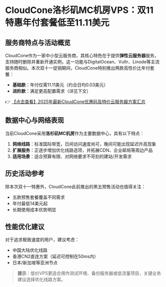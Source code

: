 # CloudCone洛杉矶MC机房VPS：双11特惠年付套餐低至11.11美元

## 服务商特点与活动概览

CloudCone作为一家中小型云服务商，其核心特色在于提供**弹性云服务器**服务，支持随时删除并重新开通实例，这一功能与DigitalOcean、Vultr、Linode等主流服务商相似。本次双十一促销期间，CloudCone特别推出两款高性价比年付套餐：

- **基础款**：年付仅需11.11美元（约合日均0.03美元）
- **进阶款**：满足更高配置需求（详见下文）

👉 [【点击查看】2025年最新CloudCone优惠码及特价云服务器方案汇总](https://bit.ly/Cloudcone)

## 数据中心与网络表现

当前CloudCone采用**洛杉矶MC机房**作为主要数据中心，具有以下特点：

1. **网络线路**：标准国际带宽，日间访问速度尚可，晚间可能出现延迟升高现象
2. **扩展服务**：正逐步增加优化线路选项，并拓展CDN、企业邮局等周边产品
3. **适用场景**：适合预算有限、对网络要求不苛刻的建站/开发需求

## 历史活动参考

除本次双十一特惠外，CloudCone此前推出的黑五预售活动也值得关注：

- 五款预售套餐覆盖不同需求
- 年付最低14美元起
- 长期使用成本优势明显

## 性能优化建议

对于追求极致速度的用户，建议考虑：
- 中国大陆优化线路
- 香港CN2直连方案（延迟可控制在50ms内）
- 日本/新加坡等亚洲节点

> **提示**：低价VPS更适合用作测试环境、备份服务器或低流量项目，关键业务建议选择优化线路方案。